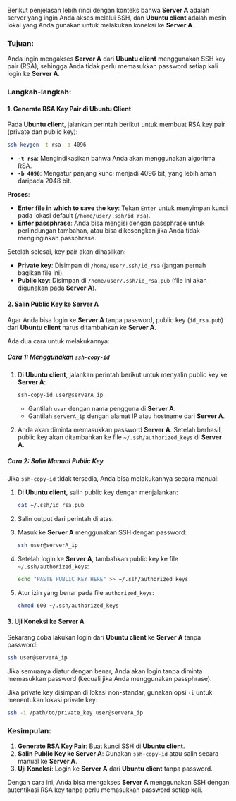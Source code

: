 Berikut penjelasan lebih rinci dengan konteks bahwa **Server A** adalah server yang ingin Anda akses melalui SSH, dan **Ubuntu client** adalah mesin lokal yang Anda gunakan untuk melakukan koneksi ke **Server A**.

### Tujuan:
Anda ingin mengakses **Server A** dari **Ubuntu client** menggunakan SSH key pair (RSA), sehingga Anda tidak perlu memasukkan password setiap kali login ke **Server A**.

### Langkah-langkah:

#### 1. Generate RSA Key Pair di **Ubuntu Client**

Pada **Ubuntu client**, jalankan perintah berikut untuk membuat RSA key pair (private dan public key):

```bash
ssh-keygen -t rsa -b 4096
```

- **`-t rsa`**: Mengindikasikan bahwa Anda akan menggunakan algoritma RSA.
- **`-b 4096`**: Mengatur panjang kunci menjadi 4096 bit, yang lebih aman daripada 2048 bit.

**Proses**:
- **Enter file in which to save the key**: Tekan `Enter` untuk menyimpan kunci pada lokasi default (`/home/user/.ssh/id_rsa`).
- **Enter passphrase**: Anda bisa mengisi dengan passphrase untuk perlindungan tambahan, atau bisa dikosongkan jika Anda tidak menginginkan passphrase.

Setelah selesai, key pair akan dihasilkan:
- **Private key**: Disimpan di `/home/user/.ssh/id_rsa` (jangan pernah bagikan file ini).
- **Public key**: Disimpan di `/home/user/.ssh/id_rsa.pub` (file ini akan digunakan pada **Server A**).

#### 2. Salin Public Key ke **Server A**

Agar Anda bisa login ke **Server A** tanpa password, public key (`id_rsa.pub`) dari **Ubuntu client** harus ditambahkan ke **Server A**.

Ada dua cara untuk melakukannya:

##### Cara 1: Menggunakan `ssh-copy-id`

1. Di **Ubuntu client**, jalankan perintah berikut untuk menyalin public key ke **Server A**:
   ```bash
   ssh-copy-id user@serverA_ip
   ```

   - Gantilah `user` dengan nama pengguna di **Server A**.
   - Gantilah `serverA_ip` dengan alamat IP atau hostname dari **Server A**.

2. Anda akan diminta memasukkan password **Server A**. Setelah berhasil, public key akan ditambahkan ke file `~/.ssh/authorized_keys` di **Server A**.

##### Cara 2: Salin Manual Public Key

Jika `ssh-copy-id` tidak tersedia, Anda bisa melakukannya secara manual:

1. Di **Ubuntu client**, salin public key dengan menjalankan:
   ```bash
   cat ~/.ssh/id_rsa.pub
   ```

2. Salin output dari perintah di atas.

3. Masuk ke **Server A** menggunakan SSH dengan password:
   ```bash
   ssh user@serverA_ip
   ```

4. Setelah login ke **Server A**, tambahkan public key ke file `~/.ssh/authorized_keys`:
   ```bash
   echo "PASTE_PUBLIC_KEY_HERE" >> ~/.ssh/authorized_keys
   ```

5. Atur izin yang benar pada file `authorized_keys`:
   ```bash
   chmod 600 ~/.ssh/authorized_keys
   ```

#### 3. Uji Koneksi ke **Server A**

Sekarang coba lakukan login dari **Ubuntu client** ke **Server A** tanpa password:

```bash
ssh user@serverA_ip
```

Jika semuanya diatur dengan benar, Anda akan login tanpa diminta memasukkan password (kecuali jika Anda menggunakan passphrase).

Jika private key disimpan di lokasi non-standar, gunakan opsi `-i` untuk menentukan lokasi private key:

```bash
ssh -i /path/to/private_key user@serverA_ip
```

### Kesimpulan:

1. **Generate RSA Key Pair**: Buat kunci SSH di **Ubuntu client**.
2. **Salin Public Key ke Server A**: Gunakan `ssh-copy-id` atau salin secara manual ke **Server A**.
3. **Uji Koneksi**: Login ke **Server A** dari **Ubuntu client** tanpa password.

Dengan cara ini, Anda bisa mengakses **Server A** menggunakan SSH dengan autentikasi RSA key tanpa perlu memasukkan password setiap kali.
